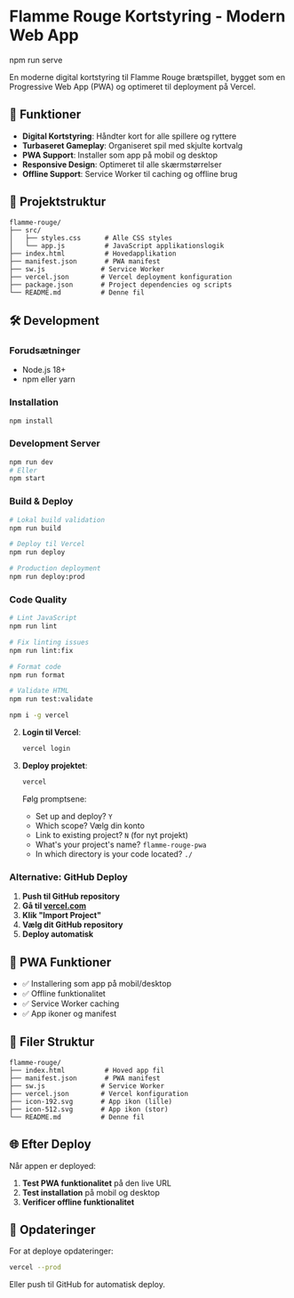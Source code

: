 # Flamme Rouge Kortstyring - Modern Web App

npm run serve

En moderne digital kortstyring til Flamme Rouge brætspillet, bygget som en Progressive Web App (PWA) og optimeret til deployment på Vercel.

## 🚀 Funktioner

- **Digital Kortstyring**: Håndter kort for alle spillere og ryttere
- **Turbaseret Gameplay**: Organiseret spil med skjulte kortvalg
- **PWA Support**: Installer som app på mobil og desktop
- **Responsive Design**: Optimeret til alle skærmstørrelser
- **Offline Support**: Service Worker til caching og offline brug

## 📁 Projektstruktur

```
flamme-rouge/
├── src/
│   ├── styles.css      # Alle CSS styles
│   └── app.js          # JavaScript applikationslogik
├── index.html          # Hovedapplikation
├── manifest.json       # PWA manifest
├── sw.js              # Service Worker
├── vercel.json        # Vercel deployment konfiguration
├── package.json       # Project dependencies og scripts
└── README.md          # Denne fil
```

## 🛠️ Development

### Forudsætninger

- Node.js 18+
- npm eller yarn

### Installation

```bash
npm install
```

### Development Server

```bash
npm run dev
# Eller
npm start
```

### Build & Deploy

```bash
# Lokal build validation
npm run build

# Deploy til Vercel
npm run deploy

# Production deployment
npm run deploy:prod
```

### Code Quality

```bash
# Lint JavaScript
npm run lint

# Fix linting issues
npm run lint:fix

# Format code
npm run format

# Validate HTML
npm run test:validate
```

```bash
npm i -g vercel
```

2. **Login til Vercel**:

   ```bash
   vercel login
   ```

3. **Deploy projektet**:

   ```bash
   vercel
   ```

   Følg promptsene:

   - Set up and deploy? `Y`
   - Which scope? Vælg din konto
   - Link to existing project? `N` (for nyt projekt)
   - What's your project's name? `flamme-rouge-pwa`
   - In which directory is your code located? `./`

### Alternative: GitHub Deploy

1. **Push til GitHub repository**
2. **Gå til [vercel.com](https://vercel.com)**
3. **Klik "Import Project"**
4. **Vælg dit GitHub repository**
5. **Deploy automatisk**

## 📱 PWA Funktioner

- ✅ Installering som app på mobil/desktop
- ✅ Offline funktionalitet
- ✅ Service Worker caching
- ✅ App ikoner og manifest

## 🔧 Filer Struktur

```
flamme-rouge/
├── index.html          # Hoved app fil
├── manifest.json       # PWA manifest
├── sw.js              # Service Worker
├── vercel.json        # Vercel konfiguration
├── icon-192.svg       # App ikon (lille)
├── icon-512.svg       # App ikon (stor)
└── README.md          # Denne fil
```

## 🌐 Efter Deploy

Når appen er deployed:

1. **Test PWA funktionalitet** på den live URL
2. **Test installation** på mobil og desktop
3. **Verificer offline funktionalitet**

## 🔄 Opdateringer

For at deploye opdateringer:

```bash
vercel --prod
```

Eller push til GitHub for automatisk deploy.
